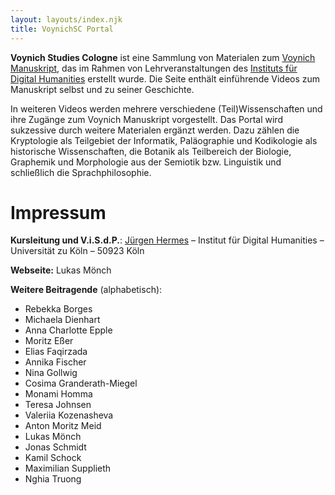 ```yaml
---
layout: layouts/index.njk
title: VoynichSC Portal
---
```


**Voynich Studies Cologne** ist eine Sammlung von Materialen zum [Voynich Manuskript](https://de.wikipedia.org/wiki/Voynich-Manuskript), das im Rahmen von Lehrveranstaltungen des [Instituts für Digital Humanities](https://dh.phil-fak.uni-koeln.de/) erstellt wurde. Die Seite enthält einführende Videos zum Manuskript selbst und zu seiner Geschichte. 

In weiteren Videos werden mehrere verschiedene (Teil)Wissenschaften und ihre Zugänge zum Voynich Manuskript vorgestellt. Das Portal wird sukzessive durch weitere Materialen ergänzt werden. Dazu zählen die Kryptologie als Teilgebiet der Informatik, Paläographie und Kodikologie als historische Wissenschaften, die Botanik als Teilbereich der Biologie, Graphemik und Morphologie aus der Semiotik bzw. Linguistik und schließlich die Sprachphilosophie.   

# Impressum
**Kursleitung und V.i.S.d.P.**: 
[Jürgen Hermes](https://dh.phil-fak.uni-koeln.de/mitarbeiterinnen/wissenschaftliche-mitarbeiterinnen/dr-juergen-hermes)
– Institut für Digital Humanities
– Universität zu Köln
– 50923 Köln

**Webseite:** Lukas Mönch

**Weitere Beitragende** (alphabetisch):
* Rebekka Borges
* Michaela Dienhart
* Anna Charlotte Epple
* Moritz Eßer 
* Elias Faqirzada
* Annika Fischer
* Nina Gollwig
* Cosima Granderath-Miegel
* Monami Homma
* Teresa Johnsen
* Valeriia Kozenasheva
* Anton Moritz Meid
* Lukas Mönch
* Jonas Schmidt
* Kamil Schock
* Maximilian Supplieth
* Nghia Truong

